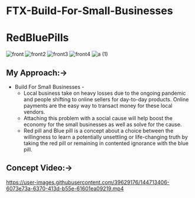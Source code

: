 # FTX-Build-For-Small-Businesses

# RedBluePills

![front](https://user-images.githubusercontent.com/39629176/144712736-009711b4-fa45-4c88-b2c8-9e7ed26605a5.png)
![front2](https://user-images.githubusercontent.com/39629176/144712828-9bead894-cbda-42a3-83fa-e961e6092cbe.png)
![front3](https://user-images.githubusercontent.com/39629176/144712829-2180d51b-de19-40c4-8b2b-c8fb81c21e77.png)
![front4](https://user-images.githubusercontent.com/39629176/144712830-f1d946e4-0cc6-4ba5-b71d-58c8ab4615ec.png)
![a (1)](https://user-images.githubusercontent.com/39629176/144713296-834b2732-c73d-4a4e-b61a-4382c4bf5e50.jpg)


## My Approach:->

* Build For Small Businesses -
    * Local business take on heavy losses due to the ongoing pandemic and people shifting to online sellers for day-to-day products. Online payments are the easy way to transact money for these local vendors.
    * Attaching this problem with a social cause will help boost the economy for the small businesses as well as solve for the cause.
    * Red pill and Blue pill is a concept about a choice between the willingness to learn a potentially unsettling or life-changing truth by taking the red pill or remaining in contented ignorance with the blue pill.

## Concept Video:->
https://user-images.githubusercontent.com/39629176/144713406-6073e73a-6370-413d-b55e-61601ea09219.mp4